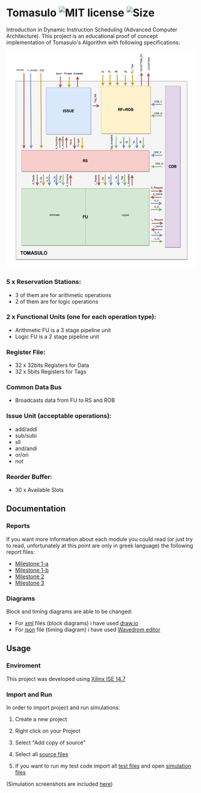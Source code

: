 # Tomasulo ![MIT license](https://img.shields.io/github/license/CSpyridakis/Tomasulo.svg?style=plastic) ![Size](https://img.shields.io/github/repo-size/CSpyridakis/Tomasulo.svg?style=plastic)

Introduction in Dynamic Instruction Scheduling (Advanced Computer Architecture). This project is an educational proof of concept implementation of Tomasulo's Algorithm with following specifications:

![Top Module](https://github.com/CSpyridakis/Tomasulo/blob/master/doc/schematics/Top%20Module.png)

### 5 x Reservation Stations:  
* 3 of them are for arithmetic operations 
* 2 of them are for logic operations

### 2 x Functional Units (one for each operation type): 
* Arithmetic FU is a 3 stage pipeline unit 
* Logic FU is a 2 stage pipeline unit

### Register File:
* 32 x 32bits Registers for Data
* 32 x 5bits Registers for Tags

### Common Data Bus
* Broadcasts data from FU to RS and ROB

### Issue Unit (acceptable operations):
* add/addi 
* sub/subi
* sll
* and/andi
* or/ori
* not 

### Reorder Buffer:
* 30 x Available Slots

## Documentation
### Reports
If you want more information about each module you could read (or just try to read, unfortunately at this point are only in greek language) the following report files:
* [Milestone 1-a](./doc/Milestone-1a.pdf)
* [Milestone 1-b](./doc/Milestone-1b.pdf)
* [Milestone 2](./doc/Milestone-2.pdf)
* [Milestone 3](./doc/Milestone-3.pdf) 

### Diagrams

Block and timing diagrams are able to be changed:
* For [xml](./doc/schematics/) files (block diagrams) i have used [draw.io](https://www.draw.io/)
* For [json](./doc/timingDiagram/) file (timing diagram) i have used [Wavedrom editor](https://wavedrom.com)
 

## Usage 

### Enviroment
This project was developed using [Xilinx ISE 14.7](https://www.xilinx.com/products/design-tools/ise-design-suite.html)

### Import and Run

In order to import project and run simulations:

1. Create a new project

2. Right click on your Project

3. Select "Add copy of source"

4. Select all  [source files](./src) 

5. If you want to run my test code import all [test files](./test) and open [simulation files](./sim)

(Simulation screenshots are included [here](./doc/sim))

